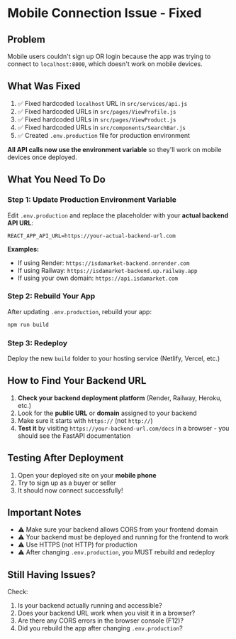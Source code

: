 # Mobile Connection Issue - Fixed

## Problem
Mobile users couldn't sign up OR login because the app was trying to connect to `localhost:8000`, which doesn't work on mobile devices.

## What Was Fixed
1. ✅ Fixed hardcoded `localhost` URL in `src/services/api.js`
2. ✅ Fixed hardcoded URLs in `src/pages/ViewProfile.js`
3. ✅ Fixed hardcoded URLs in `src/pages/ViewProduct.js`
4. ✅ Fixed hardcoded URLs in `src/components/SearchBar.js`
5. ✅ Created `.env.production` file for production environment

**All API calls now use the environment variable** so they'll work on mobile devices once deployed.

## What You Need To Do

### Step 1: Update Production Environment Variable
Edit `.env.production` and replace the placeholder with your **actual backend API URL**:

```env
REACT_APP_API_URL=https://your-actual-backend-url.com
```

**Examples:**
- If using Render: `https://isdamarket-backend.onrender.com`
- If using Railway: `https://isdamarket-backend.up.railway.app`
- If using your own domain: `https://api.isdamarket.com`

### Step 2: Rebuild Your App
After updating `.env.production`, rebuild your app:

```bash
npm run build
```

### Step 3: Redeploy
Deploy the new `build` folder to your hosting service (Netlify, Vercel, etc.)

## How to Find Your Backend URL

1. **Check your backend deployment platform** (Render, Railway, Heroku, etc.)
2. Look for the **public URL** or **domain** assigned to your backend
3. Make sure it starts with `https://` (not `http://`)
4. **Test it** by visiting `https://your-backend-url.com/docs` in a browser - you should see the FastAPI documentation

## Testing After Deployment

1. Open your deployed site on your **mobile phone**
2. Try to sign up as a buyer or seller
3. It should now connect successfully!

## Important Notes

- ⚠️ Make sure your backend allows CORS from your frontend domain
- ⚠️ Your backend must be deployed and running for the frontend to work
- ⚠️ Use HTTPS (not HTTP) for production
- ⚠️ After changing `.env.production`, you MUST rebuild and redeploy

## Still Having Issues?

Check:
1. Is your backend actually running and accessible?
2. Does your backend URL work when you visit it in a browser?
3. Are there any CORS errors in the browser console (F12)?
4. Did you rebuild the app after changing `.env.production`?
